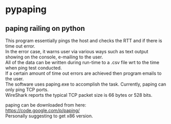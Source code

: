 pypaping
========

paping railing on python
-------------------------

This program essentially pings the host and checks the RTT and if there is time out error.<br/> 
In the error case, it warns user via various ways such as text output showing on the console, e-mailing to the user. <br/> 
All of the data can be written during run-time to a .csv file wrt to the time when ping test conducted. <br/>
If a certain amount of time out errors are achieved then program emails to the user. <br/>
The software uses paping.exe to accomplish the task. Currently, paping can only ping TCP ports. <br/>
WireShark reports the typical TCP packet size is 66 bytes or 528 bits. <br/>

paping can be downloaded from here:<br/>
https://code.google.com/p/paping/<br/>
Personally suggesting to get x86 version.<br/>
